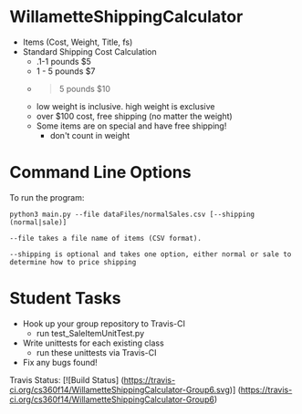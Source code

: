 WillametteShippingCalculator
============================
* Items (Cost, Weight, Title, fs)
* Standard Shipping Cost Calculation
  * .1-1 pounds $5
  * 1 - 5 pounds $7
  * > 5 pounds $10
  * low weight is inclusive. high weight is exclusive
  * over $100 cost, free shipping (no matter the weight)
  * Some items are on special and have free shipping!
    * don't count in weight

Command Line Options
====================
To run the program:
```
python3 main.py --file dataFiles/normalSales.csv [--shipping (normal|sale)]

--file takes a file name of items (CSV format).

--shipping is optional and takes one option, either normal or sale to determine how to price shipping

```



Student Tasks
=============
* Hook up your group repository to Travis-CI
  * run test_SaleItemUnitTest.py
* Write unittests for each existing class
  * run these unittests via Travis-CI
* Fix any bugs found!



Travis Status:
[![Build Status] (https://travis-ci.org/cs360f14/WillametteShippingCalculator-Group6.svg)] (https://travis-ci.org/cs360f14/WillametteShippingCalculator-Group6)

